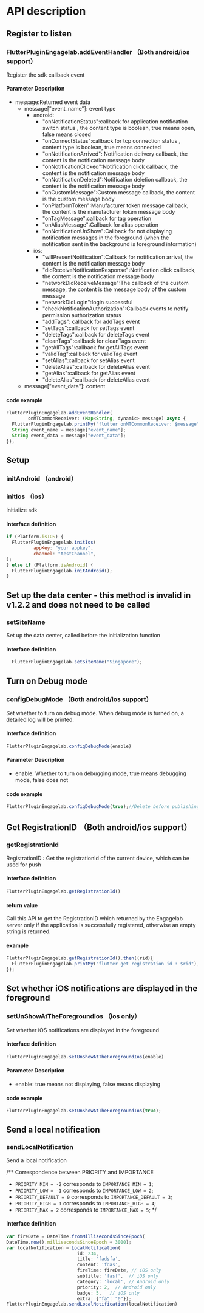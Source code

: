 # API description

## Register to listen

### FlutterPluginEngagelab.addEventHandler （Both android/ios support）

Register the sdk callback event

#### Parameter Description
- message:Returned event data
  - message["event_name"]: event type
    - android:
      - "onNotificationStatus":callback for application notification switch status , the content type is boolean, true means open, false means closed
      - "onConnectStatus":callback for tcp connection status , content type is boolean, true means connected
      - "onNotificationArrived": Notification delivery callback, the content is the notification message body
      - "onNotificationClicked":Notification click callback, the content is the notification message body
      - "onNotificationDeleted":Notification deletion callback, the content is the notification message body
      - "onCustomMessage":Custom message callback, the content is the custom message body
      - "onPlatformToken":Manufacturer token message callback, the content is the manufacturer token message body
      - "onTagMessage":callback for tag operation
      - "onAliasMessage":Callback for alias operation
      - "onNotificationUnShow":Callback for not displaying notification messages in the foreground (when the notification sent in the background is foreground information)
    - ios:
      - "willPresentNotification":Callback for notification arrival, the content is the notification message body
      - "didReceiveNotificationResponse":Notification click callback, the content is the notification message body
      - "networkDidReceiveMessage":The callback of the custom message, the content is the message body of the custom message
      - "networkDidLogin":login successful
      - "checkNotificationAuthorization":Callback events to notify permission authorization status
      - "addTags": callback for addTags event
      - "setTags":callback for setTags event
      - "deleteTags":callback for deleteTags event
      - "cleanTags":callback for cleanTags event
      - "getAllTags":callback for getAllTags event
      - "validTag":callback for validTag event
      - "setAlias":callback for setAlias event
      - "deleteAlias":callback for deleteAlias event
      - "getAlias":callback for getAlias event
      - "deleteAlias":callback for deleteAlias event
  - message["event_data"]: content


#### code example

```js
FlutterPluginEngagelab.addEventHandler(
        onMTCommonReceiver: (Map<String, dynamic> message) async {
  FlutterPluginEngagelab.printMy("flutter onMTCommonReceiver: $message");
  String event_name = message["event_name"];
  String event_data = message["event_data"];
});
```

## Setup

### initAndroid （android）
### initIos （ios）


Initialize sdk

#### Interface definition

```js
if (Platform.isIOS) {
  FlutterPluginEngagelab.initIos(
          appKey: "your appkey",
          channel: "testChannel",
);
} else if (Platform.isAndroid) {
  FlutterPluginEngagelab.initAndroid();
}
```

## Set up the data center - this method is invalid in v1.2.2 and does not need to be called

### setSiteName

Set up the data center, called before the initialization function

#### Interface definition

```js
  FlutterPluginEngagelab.setSiteName("Singapore");
```

## Turn on Debug mode

### configDebugMode （Both android/ios support）

Set whether to turn on debug mode. When debug mode is turned on, a detailed log will be printed.

#### Interface definition

```js
FlutterPluginEngagelab.configDebugMode(enable)
```

#### Parameter Description

- enable: Whether to turn on debugging mode, true means debugging mode, false does not

#### code example

```js
FlutterPluginEngagelab.configDebugMode(true);//Delete before publishing
```

## Get RegistrationID （Both android/ios support）

### getRegistrationId

RegistrationID :
Get the registrationId of the current device, which can be used for push

#### Interface definition

```js
FlutterPluginEngagelab.getRegistrationId()
```

#### return value

Call this API to get the RegistrationID which returned by the Engagelab server only if the application is successfully registered, otherwise an empty string is returned.

#### example

```js
FlutterPluginEngagelab.getRegistrationId().then((rid){
  FlutterPluginEngagelab.printMy("flutter get registration id : $rid");
});
```

## Set whether iOS notifications are displayed in the foreground

### setUnShowAtTheForegroundIos （ios only）

Set whether iOS notifications are displayed in the foreground

#### Interface definition

```js
FlutterPluginEngagelab.setUnShowAtTheForegroundIos(enable)
```

#### Parameter Description

- enable: true means not displaying, false means displaying

#### code example

```js
FlutterPluginEngagelab.setUnShowAtTheForegroundIos(true);
```

## Send a local notification

### sendLocalNotification

Send a local notification

/** Correspondence between PRIORITY and IMPORTANCE
   * `PRIORITY_MIN = -2` corresponds to  `IMPORTANCE_MIN = 1`;
   * `PRIORITY_LOW = -1` corresponds to  `IMPORTANCE_LOW = 2`;
   * `PRIORITY_DEFAULT = 0` corresponds to  `IMPORTANCE_DEFAULT = 3`;
   * `PRIORITY_HIGH = 1` corresponds to  `IMPORTANCE_HIGH = 4`;
   * `PRIORITY_MAX = 2` corresponds to `IMPORTANCE_MAX = 5`;
*/

#### Interface definition
```js
var fireDate = DateTime.fromMillisecondsSinceEpoch(
DateTime.now().millisecondsSinceEpoch + 3000);
var localNotification = LocalNotification(
                          id: 234,
                          title: 'fadsfa',
                          content: 'fdas',
                          fireTime: fireDate, // iOS only
                          subtitle: 'fasf',  // iOS only
                          category: 'local', // Android only
                          priority: 2,  // Android only
                          badge: 5,   // iOS only
                          extra: {"fa": "0"});
FlutterPluginEngagelab.sendLocalNotification(localNotification)
```
